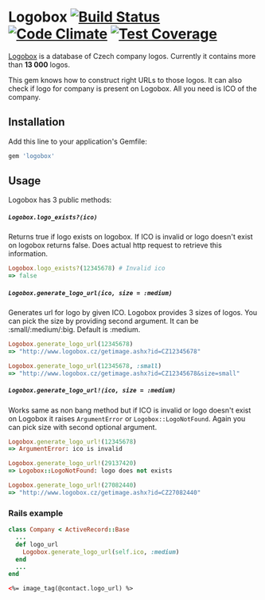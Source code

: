 Logobox [![Build Status](https://travis-ci.org/ucetnictvi-on-line/logobox.svg?branch=master)](https://travis-ci.org/ucetnictvi-on-line/logobox) [![Code Climate](https://codeclimate.com/github/ucetnictvi-on-line/logobox/badges/gpa.svg)](https://codeclimate.com/github/ucetnictvi-on-line/logobox) [![Test Coverage](https://codeclimate.com/github/ucetnictvi-on-line/logobox/badges/coverage.svg)](https://codeclimate.com/github/ucetnictvi-on-line/logobox)
=============

[Logobox](http://www.logobox.cz/) is a database of Czech company logos. Currently it contains more than **13 000** logos.

This gem knows how to construct right URLs to those logos. It can also check if logo for company is present on Logobox. All you need is ICO of the company.

## Installation

Add this line to your application's Gemfile:

```ruby
gem 'logobox'
```

## Usage
Logobox has 3 public methods:

##### `Logobox.logo_exists?(ico)`

Returns true if logo exists on logobox. If ICO is invalid or logo doesn't exist on logobox returns false. Does actual http request to retrieve this information.
```ruby
Logobox.logo_exists?(12345678) # Invalid ico
=> false
```

##### `Logobox.generate_logo_url(ico, size = :medium)`

Generates url for logo by given ICO. Logobox provides 3 sizes of logos. You can pick the size by providing second argument. It can be :small/:medium/:big. Default is :medium.
```ruby
Logobox.generate_logo_url(12345678)
=> "http://www.logobox.cz/getimage.ashx?id=CZ12345678"

Logobox.generate_logo_url(12345678, :small)
=> "http://www.logobox.cz/getimage.ashx?id=CZ12345678&size=small"
```

##### `Logobox.generate_logo_url!(ico, size = :medium)`

Works same as non bang method but if ICO is invalid or logo doesn't exist on Logobox it raises `ArgumentError` or `Logobox::LogoNotFound`. Again you can pick size with second optional argument.
```ruby
Logobox.generate_logo_url!(12345678)
=> ArgumentError: ico is invalid

Logobox.generate_logo_url!(29137420)
=> Logobox::LogoNotFound: logo does not exists

Logobox.generate_logo_url!(27082440)
=> "http://www.logobox.cz/getimage.ashx?id=CZ27082440"
```

### Rails example
```ruby
class Company < ActiveRecord::Base
  ...
  def logo_url
    Logobox.generate_logo_url(self.ico, :medium)
  end
  ...
end
```

```html
<%= image_tag(@contact.logo_url) %>
```
